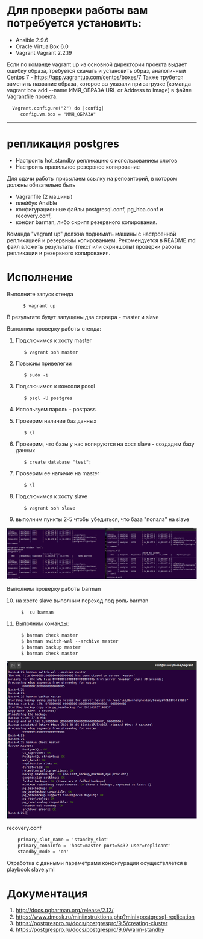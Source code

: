 # Для проверки работы вам потребуется установить:
- Ansible 2.9.6
- Oracle VirtualBox 6.0
- Vagrant Vagrant 2.2.19

Если по команде vagrant up из основной директории проекта выдает ошибку образа, требуется скачать и установить образ, аналогичный Centos 7 -  https://app.vagrantup.com/centos/boxes/7
Также трубется заменить название образа, которое вы указали при загрузке (команда vagrant box add --name ИМЯ_ОБРАЗА URL or Address to Image) в файле Vagrantfile проекта.

      Vagrant.configure("2") do |config|
         config.vm.box = "ИМЯ_ОБРАЗА"

------------------------------------------------------------

# репликация postgres

- Настроить hot_standby репликацию с использованием слотов
- Настроить правильное резервное копирование

Для сдачи работы присылаем ссылку на репозиторий, в котором должны обязательно быть
- Vagranfile (2 машины)
- плейбук Ansible
- конфигурационные файлы postgresql.conf, pg_hba.conf и recovery.conf,
- конфиг barman, либо скрипт резервного копирования.

Команда "vagrant up" должна поднимать машины с настроенной репликацией и резервным копированием.
Рекомендуется в README.md файл вложить результаты (текст или скриншоты) проверки работы репликации и резервного копирования.

# Исполнение

Выполните запуск стенда

          $ vagrant up
              
В результате будут запущены два сервера - master и slave

Выполним проверку работы стенда:

1. Подключимся к хосту master 

          $ vagrant ssh master
          
2. Повысим привелегии 
          
          $ sudo -i
          
3. Подключимся к консоли posql 
          
          $ psql -U postgres
          
4. Используем пароль - postpass 
5. Проверим наличие баз данных  

          $ \l
          
6. Проверим, что базы у нас копируются на хост slave - создадим базу данных 

          $ create database "test";
          
7. Проверим ее наличие на master 

          $ \l
          
8. Подключимся к хосту slave 

          $ vagrant ssh slave
          
9. выполним пункты 2-5 чтобы убедиться, что база "попала" на slave

![alt text](pic1.png "")​

Выполним проверку работы barman 

10. на хосте slave выполним переход под роль barman 

          $  su barman
          
11. Выполним команды:

          $ barman check master
          $ barman switch-wal --archive master
          $ barman backup master
          $ barman check master

![alt text](pic2.png "")​

recovery.conf

        primary_slot_name = 'standby_slot'
        primary_conninfo = 'host=master port=5432 user=replicant'
        standby_mode = 'on'

Отработка с данными параметрами конфигурации осуществляется в playbook slave.yml


# Документация
1. http://docs.pgbarman.org/release/2.12/
2. https://www.dmosk.ru/miniinstruktions.php?mini=postgresql-replication
3. https://postgrespro.ru/docs/postgrespro/9.5/creating-cluster
4. https://postgrespro.ru/docs/postgrespro/9.6/warm-standby
